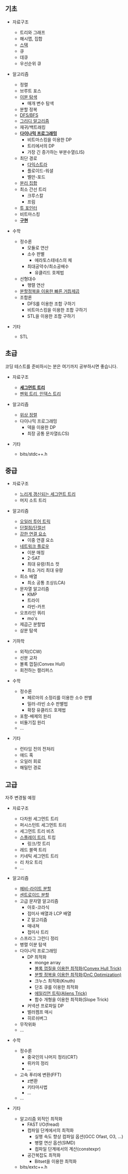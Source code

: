 ## 기초

- 자료구조
  - 트리와 그래프
  - 해시맵, 집합
  - [스택](basic/Stack.md)
  - 큐
  - 데큐
  - 우선순위 큐

- 알고리즘
  - 정렬
  - 브루트 포스
  - [이분 탐색](basic/binarySearch.md)
    - 매개 변수 탐색
  - 분할 정복
  - [DFS/BFS](basic/FirstSearch.md)
  - [그리디 알고리즘](basic/greedy.md)
  - 재귀/백트래킹
  - [**다이나믹 프로그래밍**](basic/DP.md)
    - 비트마스킹을 이용한 DP
    - 트리에서의 DP
    - 가장 긴 증가하는 부분수열(LIS)
  - 최단 경로
    - [다익스트라](basic/dijkstra.md)
    - 플로이드-워셜
    - 벨만-포드
  - [분리 집합](basic/unionFind.md)
  - 최소 간선 트리
    - 크루스칼
    - 프림
  - [투 포인터](basic/twoPointer.md)
  - 비트마스킹
  - [**구현**](basic/implementation.md)

- 수학
  - 정수론
    - 모듈로 연산
    - 소수 판별
      - 에라토스테네스의 체
    - 최대공약수/최소공배수
      - 유클리드 호제법
  - 선형대수
    - 행렬 연산
  - [분할정복을 이용한 빠른 거듭제곱](basic/FastPower.md)
  - 조합론
    - DFS를 이용한 조합 구하기
    - 비트마스킹을 이용한 조합 구하기
    - STL을 이용한 조합 구하기

- 기타
  - STL

## 초급

코딩 테스트를 준비하시는 분은 여기까지 공부하시면 좋습니다.

- 자료구조
  - [**세그먼트 트리**](beginner/SegmentTree.md)
  - [펜윅 트리, 인덱스 트리](beginner/Fenwick.md)

- 알고리즘
  - [위상 정렬](beginner/topologicalSort.md)
  - 다이나믹 프로그래밍
    - 덱을 이용한 DP
    - 최장 공통 문자열(LCS)

- 기타
  - bits/stdc++.h

## 중급

- 자료구조
  - [느리게 갱신되는 세그먼트 트리](intermediate/LazyProp.md)
  - 머지 소트 트리

- 알고리즘
  - [오일러 투어 트릭](intermediate/ETT.md)
  - [단절점/단절선](intermediate/Articulation.md)
  - [강한 연결 요소](intermediate/scc.md)
    - 이중 연결 요소
  - [네트워크 플로우](intermediate/NetworkFlow.md)
    - 이분 매칭
    - 2-SAT
    - 최대 유량/최소 컷
    - 최소 거리 최대 유량
  - 희소 배열
    - 최소 공통 조상(LCA)
  - 문자열 알고리즘
    - KMP
    - 트라이
    - 라빈-카프
  - 오프라인 쿼리
    - mo's
  - 제곱근 분할법
  - 삼분 탐색

- 기하학
  - 외적(CCW)
  - 선분 교차
  - 볼록 껍질(Convex Hull)
  - 회전하는 캘리퍼스

- 수학
  - 정수론
    - 페르마의 소정리를 이용한 소수 판별
    - 밀러-라빈 소수 판별법
    - 확장 유클리드 호제법
  - 포함-배제의 원리
  - 비둘기집 원리
  - ...

- 기타
  - 런타임 전의 전처리
  - 애드 혹
  - 오일러 회로
  - 해밀턴 경로

## 고급

자주 변경될 예정

- 자료구조
  - 다차원 세그먼트 트리
  - 퍼시스턴트 세그먼트 트리
  - 세그먼트 트리 비츠
  - [스플레이 트리](advanced/Splay.md), 트립
    - 링크/컷 트리
  - 레드 블랙 트리
  - 키네틱 세그먼트 트리
  - 리 차오 트리
  - ...

- 알고리즘
  - [헤비-라이트 분할](advanced/HLD.md)
  - [센트로이드 분할](advanced/CentroidDivison.md)
  - 고급 문자열 알고리즘
    - 아호-코라식
    - 접미사 배열과 LCP 배열
    - Z 알고리즘
    - 매내쳐
    - 접미사 트리
  - 스프라그 그런디 정리
  - 병렬 이분 탐색
  - 다이나믹 프로그래밍
    - DP 최적화
      - monge array
      - [볼록 껍질을 이용한 최적화(Convex Hull Trick)](advanced/CHT.md)
      - [분할 정복을 이용한 최적화(DnC Optimization)](advanced/DnCOpt.md)
      - 크누스 최적화(Knuth)
      - 단조 큐를 이용한 최적화
      - [에일리언 트릭(Aliens Trick)](advanced/aliens.md)
      - 함수 개형을 이용한 최적화(Slope Trick)
    - 커넥션 프로파일 DP
    - 벌러켐프 매시
    - 히르쉬버그
  - 무작위화
  - ...

- 수학
  - 정수론
    - 중국인의 나머지 정리(CRT)
    - 뤼카의 정리
    - ...
  - 고속 푸리에 변환(FFT)
    - z변환
    - 키타마사법
    - ...
  - ...

- 기타
  - 알고리즘 외적인 최적화
    - FAST I/O(fread)
    - 컴파일 단계에서의 최적화
      - 실행 속도 향상 컴파일 옵션(GCC Ofast, O3, ...)
      - 병렬 연산 옵션(SIMD)
      - 컴파일 단계에서의 계산(constexpr)
    - 공간복잡도 최적화
      - Bitset을 이용한 최적화
  - bits/extc++.h
